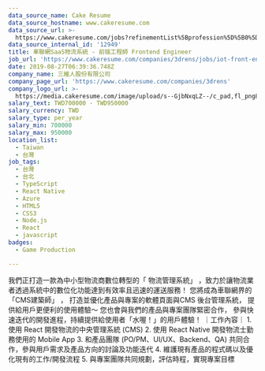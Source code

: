 ```yaml
---
data_source_name: Cake Resume
data_source_hostname: www.cakeresume.com
data_source_url: >-
  https://www.cakeresume.com/jobs?refinementList%5Bprofession%5D%5B0%5D=game-production&range%5Bsalary_range%5D%5Bmin%5D=100000
data_source_internal_id: '12949'
title: 車聯網SaaS物流系統 - 前端工程師 Frontend Engineer
job_url: 'https://www.cakeresume.com/companies/3drens/jobs/iot-front-end-engineer'
date: 2019-08-27T06:39:36.748Z
company_name: 三維人股份有限公司
company_page_url: 'https://www.cakeresume.com/companies/3drens'
company_logo_url: >-
  https://media.cakeresume.com/image/upload/s--GjbNxqLZ--/c_pad,fl_png8,h_200,w_200/v1586935769/g1ecahxyojewz5xdadrk.png
salary_text: TWD700000 - TWD950000
salary_currency: TWD
salary_type: per_year
salary_min: 700000
salary_max: 950000
location_list:
  - Taiwan
  - 台灣
job_tags:
  - 台灣
  - 台北
  - TypeScript
  - React Native
  - Azure
  - HTML5
  - CSS3
  - Node.js
  - React
  - javascript
badges:
  - Game Production

---
```


我們正打造一款為中小型物流商數位轉型的「 物流管理系統」 ，致力於讓物流業者透過系統中的數位化功能達到有效率且迅速的運送服務！ 您將成為車聯網界的 「CMS建築師」 ， 打造並優化產品與專案的軟體頁面與CMS 後台管理系統， 提供給用戶更便利的使用體驗～ 您也會與我們的產品與專案團隊緊密合作， 參與快速迭代的開發進程，持續提供給使用者「水喔！」的用戶體驗！ ｜工作內容｜ 1. 使⽤ React 開發物流的中央管理系統 (CMS) 2. 使⽤ React Native 開發物流⼠勤務使用的 Mobile App 3. 和產品團隊 (PO/PM、UI/UX、Backend、QA) 共同合作，參與⽤戶需求及產品⽅向的討論及功能迭代 4. 維護現有產品的程式碼以及優化現有的⼯作/開發流程 5. 與專案團隊共同規劃，評估時程，實現專案⽬標